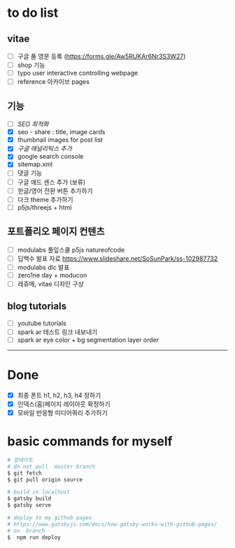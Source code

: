 # to do list

## vitae
- [ ] 구글 폼 영문 등록 (https://forms.gle/Aw5RUKAr6Nr3S3W27)
- [ ] shop 기능 
- [ ] typo user interactive controlling webpage
- [ ] reference 아카이브 pages
## 기능
- [ ] *SEO 최적화*
- [x] seo - share : title, image cards
- [x] thumbnail images for post list
- [x] *구글 애널리틱스 추가*
- [x] google search console
- [x] sitemap.xml
- [ ] 댓글 기능
- [ ] 구글 애드 센스 추가 (보류)
- [ ] 한글/영어 전환 버튼 추가하기
- [ ] 다크 theme 추가하기
- [ ] p5js/threejs + html

## 포트폴리오 페이지 컨텐츠
- [ ] modulabs 풀잎스쿨 p5js natureofcode
- [ ] 딥백수 발표 자료 https://www.slideshare.net/SoSunPark/ss-102987732
- [ ] modulabs dlc 발표 
- [ ] zero1ne day + moducon
- [ ] 레쥬메, vitae 디자인 구상

## blog tutorials
- [ ] youtube tutorials
- [ ] spark ar 테스트 링크 내보내기
- [ ] spark ar eye color + bg segmentation layer order
---------------------------------------

# Done
- [x] 최종 폰트 h1, h2, h3, h4 정하기
- [x] 인덱스(홈)페이지 레이아웃 확정하기 
- [x] 모바일 반응형 미디어쿼리 추가하기

# basic commands for myself

```bash
# 업데이트
# do not pull  master branch
$ git fetch
$ git pull origin source

# build in localhost 
$ gatsby build
$ gatsby serve

# deploy to my github pages
# https://www.gatsbyjs.com/docs/how-gatsby-works-with-github-pages/
# on  branch
$  npm run deploy

```

